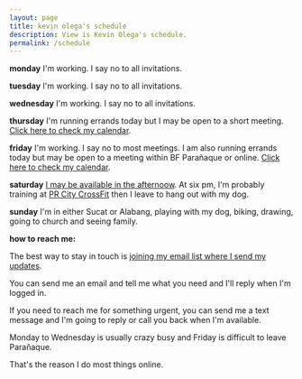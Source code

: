 ```yaml
---
layout: page
title: kevin olega's schedule
description: View is Kevin Olega's schedule.
permalink: /schedule
---
```

**monday**
I'm working. I say no to all invitations.

**tuesday**
I'm working. I say no to all invitations.

**wednesday**
I'm working. I say no to all invitations.

**thursday**
I'm running errands today but I may be open to a short meeting. [Click here to check my calendar](https://calendly.com/kevinolega).

**friday**
I'm working. I say no to most meetings. I am also running errands today but may be open to a meeting within BF Parañaque or online. [Click here to check my calendar](https://calendly.com/kevinolega).

**saturday**
[I may be available in the afternoow](https://calendly.com/kevinolega). At six pm, I'm probably training at [PR City CrossFit](http://prcitycf.com/) then I leave to hang out with my dog.

**sunday**
I'm in either Sucat or Alabang, playing with my dog, biking, drawing, going to church and seeing family.

**how to reach me:**

The best way to stay in touch is [joining my email list where I send my updates](http://eepurl.com/oCUar).

You can send me an email and tell me what you need and I'll reply when I'm logged in.

If you need to reach me for something urgent, you can send me a text message and I'm going to reply or call you back when I'm available.

Monday to Wednesday is usually crazy busy and Friday is difficult to leave Parañaque. 

That's the reason I do most things online.
